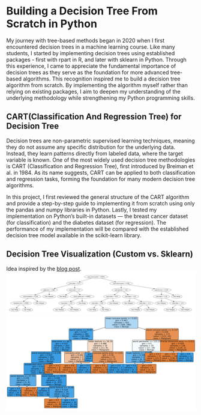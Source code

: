 # Building a Decision Tree From Scratch in Python
My journey with tree-based methods began in 2020 when I first encountered decision trees in a machine learning course. Like many students, I started by implementing decision trees using established packages - first with rpart in R, and later with sklearn in Python. Through this experience, I came to appreciate the fundamental importance of decision trees as they serve as the foundation for more advanced tree-based algorithms. This recognition inspired me to build a decision tree algorithm from scratch. By implementing the algorithm myself rather than relying on existing packages, I aim to deepen my understanding of the underlying methodology while strengthening my Python programming skills.

## CART(Classification And Regression Tree) for Decision Tree
Decision trees are non-parametric supervised learning techniques, meaning they do not assume any specific distribution for the underlying data. Instead, they learn patterns directly from labeled data, where the target variable is known. One of the most widely used decision tree methodologies is CART (Classification and Regression Tree), first introduced by Breiman et al. in 1984. As its name suggests, CART can be applied to both classification and regression tasks, forming the foundation for many modern decision tree algorithms.

In this project, I first reviewed the general structure of the CART algorithm and provide a step-by-step guide to implementing it from scratch using only the pandas and numpy libraries in Python. Lastly, I tested my implementation on Python’s built-in datasets — the breast cancer dataset (for classification) and the diabetes dataset (for regression). The performance of my implementation will be compared with the established decision tree model available in the scikit-learn library.

## Decision Tree Visualization (Custom vs. Sklearn)
Idea inspired by the [blog post](https://blog.csdn.net/weixin_40722661/article/details/101631344).
![Custom Decision Tree for Classification](vis_example.png)
![Decistion Tree for Classification Sklearn](decision_tree_plot_sklearn.png)



